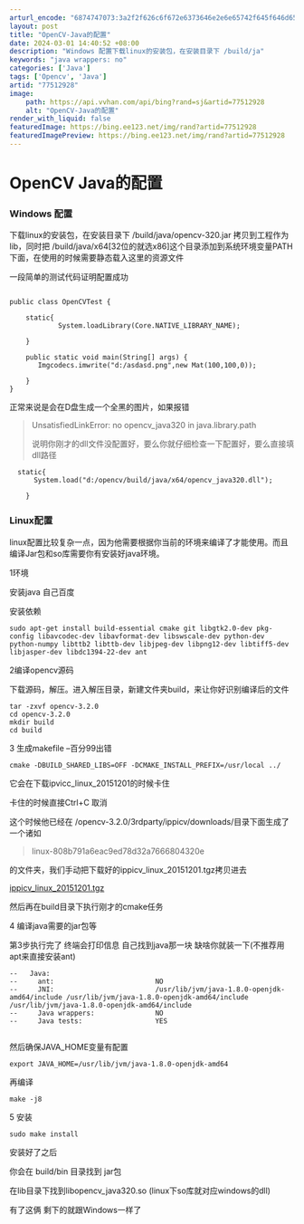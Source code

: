 ```yaml
---
arturl_encode: "6874747073:3a2f2f626c6f672e6373646e2e6e65742f645f646d656c6f6e:2f61727469636c652f64657461696c732f3737353132393238"
layout: post
title: "OpenCV-Java的配置"
date: 2024-03-01 14:40:52 +08:00
description: "Windows 配置下载linux的安装包，在安装目录下 /build/ja"
keywords: "java wrappers: no"
categories: ['Java']
tags: ['Opencv', 'Java']
artid: "77512928"
image:
    path: https://api.vvhan.com/api/bing?rand=sj&artid=77512928
    alt: "OpenCV-Java的配置"
render_with_liquid: false
featuredImage: https://bing.ee123.net/img/rand?artid=77512928
featuredImagePreview: https://bing.ee123.net/img/rand?artid=77512928
---
```


# OpenCV Java的配置

### Windows 配置

下载linux的安装包，在安装目录下 /build/java/opencv-320.jar 拷贝到工程作为lib，同时把 /build/java/x64[32位的就选x86]这个目录添加到系统环境变量PATH下面，在使用的时候需要静态载入这里的资源文件

一段简单的测试代码证明配置成功

```

public class OpenCVTest {

    static{
            System.loadLibrary(Core.NATIVE_LIBRARY_NAME);

    }

    public static void main(String[] args) {
       Imgcodecs.imwrite("d:/asdasd.png",new Mat(100,100,0));

    }
}

```

正常来说是会在D盘生成一个全黑的图片，如果报错

> UnsatisfiedLinkError: no opencv\_java320 in java.library.path
>   
> 说明你刚才的dll文件没配置好，要么你就仔细检查一下配置好，要么直接填dll路径

```
  static{
      System.load("d:/opencv/build/java/x64/opencv_java320.dll");

    }
```

### Linux配置

linux配置比较复杂一点，因为他需要根据你当前的环境来编译了才能使用。而且编译Jar包和so库需要你有安装好java环境。
  
1环境
  
安装java 自己百度
  
安装依赖

```
sudo apt-get install build-essential cmake git libgtk2.0-dev pkg-config libavcodec-dev libavformat-dev libswscale-dev python-dev python-numpy libttb2 libttb-dev libjpeg-dev libpng12-dev libtiff5-dev libjasper-dev libdc1394-22-dev ant
```

2编译opencv源码
  
下载源码，解压。进入解压目录，新建文件夹build，来让你好识别编译后的文件

```
tar -zxvf opencv-3.2.0
cd opencv-3.2.0
mkdir build
cd build
```

3 生成makefile –百分99出错

```
cmake -DBUILD_SHARED_LIBS=OFF -DCMAKE_INSTALL_PREFIX=/usr/local ../
```

它会在下载ipvicc\_linux\_20151201的时候卡住
  
卡住的时候直接Ctrl+C 取消
  
这个时候他已经在 /opencv-3.2.0/3rdparty/ippicv/downloads/目录下面生成了一个诸如

> linux-808b791a6eac9ed78d32a7666804320e

的文件夹，我们手动把下载好的ippicv\_linux\_20151201.tgz拷贝进去
  
[ippicv\_linux\_20151201.tgz](http://download.csdn.net/download/yehuohan/9511463#comment)

然后再在build目录下执行刚才的cmake任务

4 编译java需要的jar包等

第3步执行完了 终端会打印信息 自己找到java那一块 缺啥你就装一下(不推荐用apt来直接安装ant)

```
--   Java:
--     ant:                         NO
--     JNI:                         /usr/lib/jvm/java-1.8.0-openjdk-amd64/include /usr/lib/jvm/java-1.8.0-openjdk-amd64/include /usr/lib/jvm/java-1.8.0-openjdk-amd64/include
--     Java wrappers:               NO
--     Java tests:                  YES


```

然后确保JAVA\_HOME变量有配置

```
export JAVA_HOME=/usr/lib/jvm/java-1.8.0-openjdk-amd64
```

再编译

```
make -j8
```

5 安装

```
sudo make install
```

安装好了之后

你会在 build/bin 目录找到 jar包
  
在lib目录下找到libopencv\_java320.so (linux下so库就对应windows的dll)
  
有了这俩 剩下的就跟Windows一样了